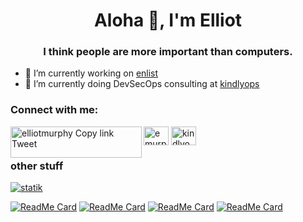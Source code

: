 
<h1 align="center">Aloha 👋, I'm Elliot</h1>
<h3 align="center">I think people are more important than computers.</h3>

- 🔭 I’m currently working on [enlist](https://enlist.io/)
- 🌱 I’m currently doing DevSecOps consulting at [kindlyops](https://www.kindlyops.com)


<h3 align="left">Connect with me:</h3>
<p align="left">
<a href="https://linkedin.com/in/emurphy" target="blank"><img align="center" src="https://cdn.jsdelivr.net/npm/simple-icons@3.0.1/icons/linkedin.svg" alt="emurphy" height="30" width="40" /></a>
<a href="https://www.youtube.com/c/kindlyops" target="blank"><img align="center" src="https://cdn.jsdelivr.net/npm/simple-icons@3.0.1/icons/youtube.svg" alt="kindlyops" height="30" width="40" /></a>
<a href="https://www.buymeacoffee.com/elliotmurphy Copy link Tweet"> <img align="left" src="https://cdn.buymeacoffee.com/buttons/v2/default-yellow.png" height="50" width="210" alt="elliotmurphy Copy link Tweet" /></a>
</p>

### other stuff

<p> <a href="https://github.com/ryo-ma/github-profile-trophy"><img src="https://github-profile-trophy.vercel.app/?username=statik&title=AncientUser,PullRequest,Commit&column=3&&margin-w=15&margin-h=15&theme=nord" alt="statik" /></a> </p>

[![ReadMe Card](https://github-readme-stats.vercel.app/api/pin/?username=kindlyops&repo=vbs)](https://github.com/anuraghazra/github-readme-stats)
[![ReadMe Card](https://github-readme-stats.vercel.app/api/pin/?username=kindlyops&repo=showbase)](https://github.com/anuraghazra/github-readme-stats)
[![ReadMe Card](https://github-readme-stats.vercel.app/api/pin/?username=kindlyops&repo=pipeline-monitor)](https://github.com/anuraghazra/github-readme-stats)
[![ReadMe Card](https://github-readme-stats.vercel.app/api/pin/?username=kindlyops&repo=examples)](https://github.com/anuraghazra/github-readme-stats)

<!--
**statik/statik** is a ✨ _special_ ✨ repository because its `README.md` (this file) appears on your GitHub profile.

Here are some ideas to get you started:

- 🔭 I’m currently working on ...
- 🌱 I’m currently learning ...
- 👯 I’m looking to collaborate on ...
- 🤔 I’m looking for help with ...
- 💬 Ask me about ...
- 📫 How to reach me: ...
- 😄 Pronouns: ...
- ⚡ Fun fact: ...
-->
